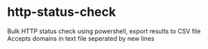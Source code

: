 # http-status-check
Bulk HTTP status check using powershell, export results to CSV file
<BR>
Accepts domains in text file seperated by new lines
